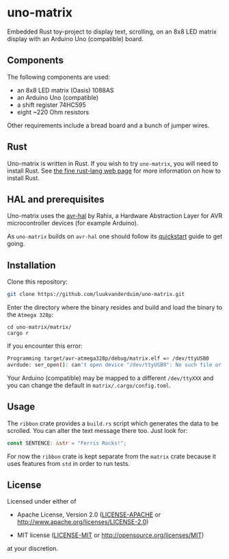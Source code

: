 # uno-matrix

Embedded Rust toy-project to display text, scrolling, on an 8x8 LED matrix display with an Arduino Uno (compatible) board.

## Components

The following components are used:

* an 8x8 LED matrix (Oasis) 1088AS
* an Arduino Uno (compatible)
* a shift register 74HC595
* eight ~220 Ohm resistors

Other requirements include a bread board and a bunch of jumper wires.

## Rust

Uno-matrix is written in Rust. If you wish to try `uno-matrix`, you will need to install Rust.
See [the fine rust-lang web page](https://www.rust-lang.org/) for more information on how to install Rust.

## HAL and prerequisites

Uno-matrix uses the [avr-hal](https://github.com/Rahix/avr-hal) by Rahix, a Hardware Abstraction Layer for AVR microcontroller devices (for example Arduino).

As `uno-matrix` builds on `avr-hal` one should follow its [quickstart](https://github.com/Rahix/avr-hal#quickstart) guide to get going.

## Installation

Clone this repository:

```Bash
git clone https://github.com/luukvanderduim/uno-matrix.git
```

Enter the directory where the binary resides and build and load the binary to the `Atmega 328p`:

```
cd uno-matrix/matrix/
cargo r
```

If you encounter this error:

```Bash
Programming target/avr-atmega328p/debug/matrix.elf => /dev/ttyUSB0
avrdude: ser_open(): can't open device "/dev/ttyUSB0": No such file or directory
```

Your Arduino (compatible) may be mapped to a different `/dev/ttyXXX` and you can change the default in `matrix/.cargo/config.toml`.

## Usage

The `ribbon` crate provides a `build.rs` script which generates the data to be scrolled.
You can alter the text message there too. Just look for:

``` Rust
const SENTENCE: &str = "Ferris Rocks!";
```

For now the `ribbon` crate is kept separate from the `matrix` crate because it uses features from `std` in order to run tests.

## License

Licensed under either of

* Apache License, Version 2.0
   ([LICENSE-APACHE](LICENSE-APACHE) or <http://www.apache.org/licenses/LICENSE-2.0>)

* MIT license
   ([LICENSE-MIT](LICENSE-MIT) or <http://opensource.org/licenses/MIT>)

at your discretion.
